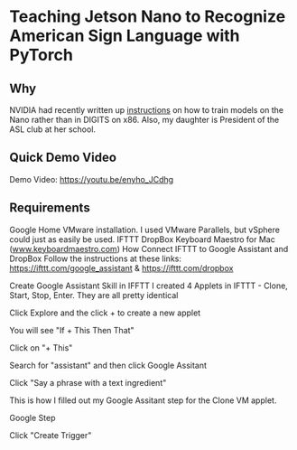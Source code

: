 # Teaching Jetson Nano to Recognize American Sign Language with PyTorch

## Why
NVIDIA had recently written up [instructions](https://github.com/dusty-nv/jetson-inference/blob/master/docs/pytorch-collect.md) on how to train models on the Nano rather than in DIGITS on x86. Also, my daughter is President of the ASL club at her school.

## Quick Demo Video
Demo Video: https://youtu.be/enyho_JCdhg

## Requirements
Google Home
VMware installation. I used VMware Parallels, but vSphere could just as easily be used.
IFTTT
DropBox
Keyboard Maestro for Mac (www.keyboardmaestro.com)
How
Connect IFTTT to Google Assistant and DropBox
Follow the instructions at these links: https://ifttt.com/google_assistant & https://ifttt.com/dropbox

Create Google Assistant Skill in IFFTT
I created 4 Applets in IFTTT - Clone, Start, Stop, Enter. They are all pretty identical

Click Explore and the click + to create a new applet

You will see "If + This Then That"

Click on "+ This"

Search for "assistant" and then click Google Assitant

Click "Say a phrase with a text ingredient"

This is how I filled out my Google Assitant step for the Clone VM applet.

Google Step

Click "Create Trigger"
